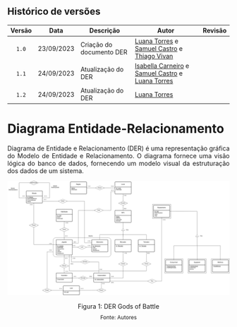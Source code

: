 ## Histórico de versões

| Versão |    Data    | Descrição                | Autor                                              | Revisão |
| :----: | :--------: | ------------------------ | -------------------------------------------------- | ------- |
| `1.0`  | 23/09/2023 | Criação do documento DER | [Luana Torres](https://github.com/luanatorress) e [Samuel Castro](https://github.com/SamuelCastro7) e [Thiago Vivan](https://github.com/thiago-vivan)|         |
| `1.1`  | 24/09/2023 | Atualização do DER | [Isabella Carneiro](https://github.com/isabellacgmsa) e [Samuel Castro](https://github.com/SamuelCastro7) e [Luana Torres](https://github.com/luanatorress) |         |
| `1.2`  | 24/09/2023 | Atualização do DER | [Luana Torres](https://github.com/luanatorress) |         |

# Diagrama Entidade-Relacionamento

<p style="text-align: justify">
Diagrama de Entidade e Relacionamento (DER) é uma representação gráfica do Modelo de Entidade e Relacionamento. O diagrama fornece uma visão lógica do banco de dados, fornecendo um modelo visual da estruturação dos dados de um sistema.

 </p>


<img src= '../../images/DERatualizado2.drawio.png'> </img>

<div style="text-align: center">
<p>Figura 1: DER Gods of Battle</p>
<p style="margin-top: -1%; font-size: 12px">Fonte: Autores</p>
</div>